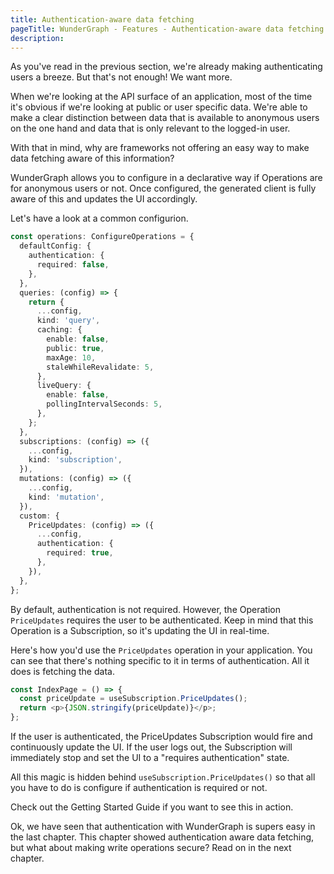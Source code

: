 ```yaml
---
title: Authentication-aware data fetching
pageTitle: WunderGraph - Features - Authentication-aware data fetching
description:
---
```


As you've read in the previous section, we're already making authenticating users a breeze.
But that's not enough!
We want more.

When we're looking at the API surface of an application, most of the time it's obvious if we're looking at public or user specific data.
We're able to make a clear distinction between data that is available to anonymous users on the one hand and data that is only relevant to the logged-in user.

With that in mind, why are frameworks not offering an easy way to make data fetching aware of this information?

WunderGraph allows you to configure in a declarative way if Operations are for anonymous users or not.
Once configured, the generated client is fully aware of this and updates the UI accordingly.

Let's have a look at a common configurion.

```typescript
const operations: ConfigureOperations = {
  defaultConfig: {
    authentication: {
      required: false,
    },
  },
  queries: (config) => {
    return {
      ...config,
      kind: 'query',
      caching: {
        enable: false,
        public: true,
        maxAge: 10,
        staleWhileRevalidate: 5,
      },
      liveQuery: {
        enable: false,
        pollingIntervalSeconds: 5,
      },
    };
  },
  subscriptions: (config) => ({
    ...config,
    kind: 'subscription',
  }),
  mutations: (config) => ({
    ...config,
    kind: 'mutation',
  }),
  custom: {
    PriceUpdates: (config) => ({
      ...config,
      authentication: {
        required: true,
      },
    }),
  },
};
```

By default, authentication is not required.
However, the Operation `PriceUpdates` requires the user to be authenticated.
Keep in mind that this Operation is a Subscription, so it's updating the UI in real-time.

Here's how you'd use the `PriceUpdates` operation in your application.
You can see that there's nothing specific to it in terms of authentication.
All it does is fetching the data.

```typescript jsx
const IndexPage = () => {
  const priceUpdate = useSubscription.PriceUpdates();
  return <p>{JSON.stringify(priceUpdate)}</p>;
};
```

If the user is authenticated, the PriceUpdates Subscription would fire and continuously update the UI.
If the user logs out, the Subscription will immediately stop and set the UI to a "requires authentication" state.

All this magic is hidden behind `useSubscription.PriceUpdates()` so that all you have to do is configure if authentication is required or not.

Check out the Getting Started Guide if you want to see this in action.

Ok, we have seen that authentication with WunderGraph is supers easy in the last chapter.
This chapter showed authentication aware data fetching, but what about making write operations secure? Read on in the next chapter.
